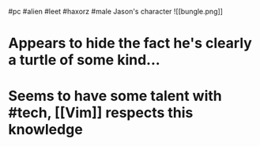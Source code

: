 #pc #alien #leet #haxorz #male
Jason's character
![[bungle.png]]
# Appears to hide the fact he's clearly a turtle of some kind...

# Seems to have some talent with #tech, [[Vim]] respects this knowledge